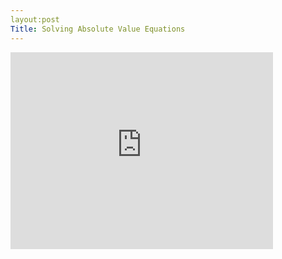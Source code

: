 ```yaml
---
layout:post
Title: Solving Absolute Value Equations
---
```


<iframe width="420" height="315" src="https://www.youtube.com/embed/gvP1QkCJl7k" frameborder="0" allowfullscreen></iframe>
